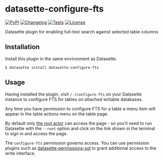 # datasette-configure-fts

[![PyPI](https://img.shields.io/pypi/v/datasette-configure-fts.svg)](https://pypi.org/project/datasette-configure-fts/)
[![Changelog](https://img.shields.io/github/v/release/simonw/datasette-configure-fts?include_prereleases&label=changelog)](https://github.com/simonw/datasette-configure-fts/releases)
[![Tests](https://github.com/simonw/datasette-configure-fts/workflows/Test/badge.svg)](https://github.com/simonw/datasette-configure-fts/actions?query=workflow%3ATest)
[![License](https://img.shields.io/badge/license-Apache%202.0-blue.svg)](https://github.com/simonw/datasette-configure-fts/blob/main/LICENSE)

Datasette plugin for enabling full-text search against selected table columns

## Installation

Install this plugin in the same environment as Datasette.

    $ datasette install datasette-configure-fts

## Usage

Having installed the plugin, visit `/-/configure-fts` on your Datasette instance to configure FTS for tables on attached writable databases.

Any time you have permission to configure FTS for a table a menu item will appear in the table actions menu on the table page.

By default only [the root actor](https://datasette.readthedocs.io/en/stable/authentication.html#using-the-root-actor) can access the page - so you'll need to run Datasette with the `--root` option and click on the link shown in the terminal to sign in and access the page.

The `configure-fts` permission governs access. You can use permission plugins such as [datasette-permissions-sql](https://github.com/simonw/datasette-permissions-sql) to grant additional access to the write interface.
